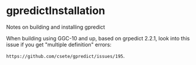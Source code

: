 # gpredictInstallation
Notes on building and installing gpredict

When building using GGC-10 and up, based on grpedict 2.2.1, look into this issue if you get "multiple definition" errors:

`https://github.com/csete/gpredict/issues/195`.
